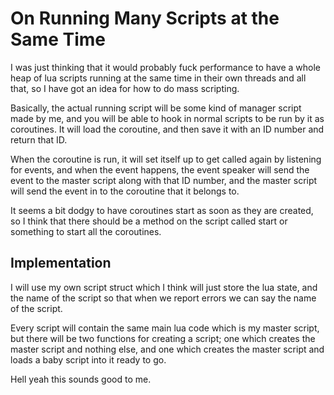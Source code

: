 # On Running Many Scripts at the Same Time
I was just thinking that it would probably fuck performance to have a whole
heap of lua scripts running at the same time in their own threads and all that,
so I have got an idea for how to do mass scripting.

Basically, the actual running script will be some kind of manager script made
by me, and you will be able to hook in normal scripts to be run by it as
coroutines. It will load the coroutine, and then save it with an ID number and
return that ID.

When the coroutine is run, it will set itself up to get called again by
listening for events, and when the event happens, the event speaker will send
the event to the master script along with that ID number, and the master script
will send the event in to the coroutine that it belongs to.

It seems a bit dodgy to have coroutines start as soon as they are created, so
I think that there should be a method on the script called start or something
to start all the coroutines.

## Implementation
I will use my own script struct which I think will just store the lua state,
and the name of the script so that when we report errors we can say the name of
the script.

Every script will contain the same main lua code which is my master script, but
there will be two functions for creating a script; one which creates the master
script and nothing else, and one which creates the master script and loads
a baby script into it ready to go.

Hell yeah this sounds good to me.
